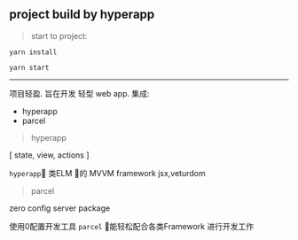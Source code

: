 ## project build by hyperapp

> start to project:

```shell
yarn install

yarn start
```

---
项目轻盈. 旨在开发 轻型 web app.
集成:
- hyperapp
- parcel

> hyperapp

 [ state, view, actions ]

`hyperapp` 类ELM 的 MVVM framework
jsx,veturdom

> parcel

zero config server package

使用0配置开发工具 `parcel` 能轻松配合各类Framework 进行开发工作
